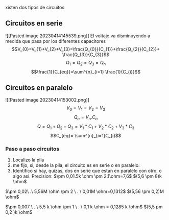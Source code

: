 xisten dos tipos de circuitos
## Circuitos en serie
![[Pasted image 20230414145539.png]]
El voltaje va disminuyendo a medida que pasa por los diferentes capacitores
$$V_{0}=V_{1}+V_{2}+V_{3}=\frac{Q_{0}}{C_{1}}+\frac{Q_{2}}{C_{2}}+ \frac{Q_{3}}{C_{3}}$$
$$Q_{1}=Q_{2}=Q_{3}=Q_{n}$$
$$\frac{1}{C_{eq}}=\sum^{n}_{i=1} \frac{1}{C_{i}}$$

## Circuitos en paralelo
![[Pasted image 20230414153002.png]]
$$V_{0}=V_{1}=V_{2}=V_{3}$$
$$Q_n = V_n . C_n$$
$$Q=Q_{1}+Q_{2}+Q_{3}=V_{1}*C_{1}+V_{2}*C_{2}+V_{3}*C_{3}$$
$$C_{eq}= \sum^{n}_{i=1}C_{i}$$

### Paso a paso circuitos
1) Localizo la pila
2) me fijo, si, desde la pila, el circuito es en serie o en paralelo. 
3) Identifico si hay, quizas, dos en serie que estan en paralelo con otro, o algo asi.
Precision: $\pm 0,01.5k \ohm \pm 2.1\ohm=7,6$
$(5,6 \pm 8)k \ohm$

$\pm 0,02\  .\ 5,56M \ohm \pm 2 \  . \ 0,01M \ohm=0,1312$
$(5,56 \pm 0,2)M \ohm$

$\pm 0,007 \ . \ 5,5 k \ohm \pm 1 \ . \ 0,1 k \ohm = 0,1285 k \ohm$
$(5,5 pm 0,2 )k \ohm$